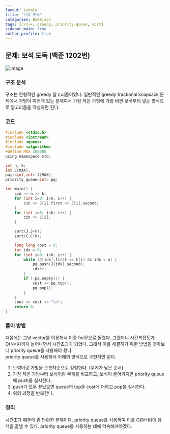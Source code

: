 ```yaml
---  
layout: single
title: "보석 도둑"  
categories: Baekjoon  
tags: [c/c++, greedy, priority-queue, sort]  
sidebar_main: true  
author_profile: true  
---  
```



## 문제: 보석 도둑 (백준 1202번)  
![image](https://user-images.githubusercontent.com/68364886/154659536-c7e76511-a346-43b4-9601-57adb4eb3913.png)  
  
### 구조 분석  
구조는 전형적인 greedy 알고리즘이었다. 일반적인 greedy fractional knapsack 문제에서 가방이 여러개 있는 문제여서 가장 작은 가방에 가장 비싼 보석부터 넣는 방식으로 알고리즘을 작성하면 된다.  
  
### 코드  
```c
#include <stdio.h>
#include <iostream>
#include <queue>
#include <algorithm>
#define MAX 300000
using namespace std;

int n, k;
int C[MAX];
pair<int,int> J[MAX];
priority_queue<int> pq;

int main() {
    cin >> n >> k;
    for (int i=0; i<n; i++) {
        cin >> J[i].first >> J[i].second;
    }
    for (int i=0; i<k; i++) {
        cin >> C[i];
    }

    sort(J,J+n);
    sort(C,C+k);

    long long cost = 0;
    int idx = 0;
    for (int i=0; i<k; i++) {
        while (J[idx].first <= C[i] && idx < n) {
            pq.push(J[idx].second);
            idx++;
        }
        if (!pq.empty()) {
            cost += pq.top();
            pq.pop();
        }
    }
    cout << cost << "\n";
    return 0;
}
```  
  
### 풀이 방법  
처음에는 그냥 vector를 이용해서 이중 for문으로 돌렸다. 그랬더니 시간복잡도가 O(N*K)까지 늘어나면서 시간초과가 되었다. 그래서 이를 해결하기 위한 방법을 찾아보니 priority queue를 사용해야 했다.  
priority queue를 사용해서 아래의 방식으로 구현하면 된다.  
1. 보석이랑 가방을 오름차순으로 정렬한다. (무게가 낮은 순서)  
2. 가장 작은 가방부터 보석이랑 무게를 비교하고, 보석이 들어가지면 priority queue에 push를 실시한다.  
3. push가 모두 끝났으면 queue의 top을 cost에 더하고 pop을 실시한다.  
4. 위의 과정을 반복한다.  
  
### 정리  
시간초과 때문에 좀 당황한 문제이다. priority queue를 사용하여 이를 O(N+K)에 탐색을 끝낼 수 있다. priority queue를 사용하는 데에 익숙해져야겠다.  
  